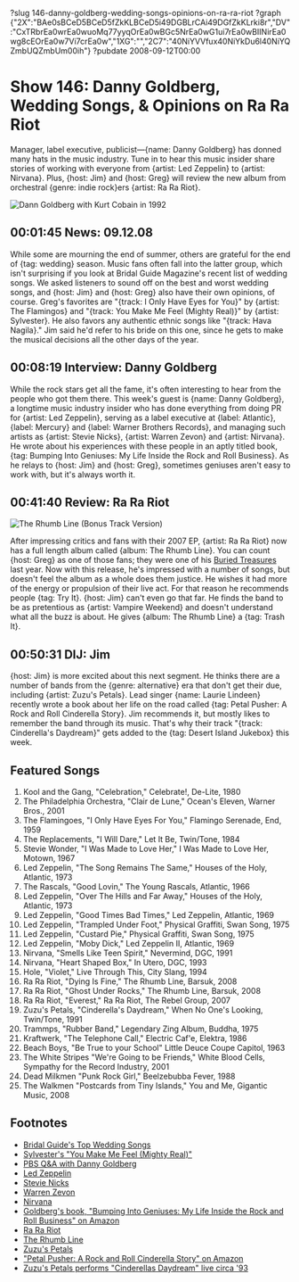 ?slug 146-danny-goldberg-wedding-songs-opinions-on-ra-ra-riot
?graph {"2X":"BAe0sBCeD5BCeD5fZkKLBCeD5i49DGBLrCAi49DGfZkKLrki8r","DV":"CxTRbrEa0wrEa0wuoMq77yyqOrEa0wBGc5NrEa0wG1ui7rEa0wBIINirEa0wg8cEOrEa0w7Vi7crEa0w","1XG":"","2C7":"40NiYVVfux40NiYkDu6l40NiYQZmbUQZmbUm00ih"}
?pubdate 2008-09-12T00:00

# Show 146: Danny Goldberg, Wedding Songs, & Opinions on Ra Ra Riot
Manager, label executive, publicist—{name: Danny Goldberg} has donned many hats in the music industry. Tune in to hear this music insider share stories of working with everyone from {artist: Led Zeppelin} to {artist: Nirvana}. Plus, {host: Jim} and {host: Greg} will review the new album from orchestral {genre: indie rock}ers {artist: Ra Ra Riot}.

![Dann Goldberg with Kurt Cobain in 1992](//static.soundopinions.org/images/2008/goldberg.jpg)

## 00:01:45 News: 09.12.08
While some are mourning the end of summer, others are grateful for the end of {tag: wedding} season. Music fans often fall into the latter group, which isn't surprising if you look at Bridal Guide Magazine's recent list of wedding songs. We asked listeners to sound off on the best and worst wedding songs, and {host: Jim} and {host: Greg} also have their own opinions, of course. Greg's favorites are "{track: I Only Have Eyes for You}" by {artist: The Flamingos} and "{track: You Make Me Feel (Mighty Real)}" by {artist: Sylvester}. He also favors any authentic ethnic songs like "{track: Hava Nagila}." Jim said he'd refer to his bride on this one, since he gets to make the musical decisions all the other days of the year.

## 00:08:19 Interview: Danny Goldberg
While the rock stars get all the fame, it's often interesting to hear from the people who got them there. This week's guest is {name: Danny Goldberg}, a longtime music industry insider who has done everything from doing PR for {artist: Led Zeppelin}, serving as a label executive at {label: Atlantic}, {label: Mercury} and {label: Warner Brothers Records}, and managing such artists as {artist: Stevie Nicks}, {artist: Warren Zevon} and {artist: Nirvana}. He wrote about his experiences with these people in an aptly titled book, {tag: Bumping Into Geniuses: My Life Inside the Rock and Roll Business}. As he relays to {host: Jim} and {host: Greg}, sometimes geniuses aren't easy to work with, but it's always worth it.

## 00:41:40 Review: Ra Ra Riot
![The Rhumb Line (Bonus Track Version)](//static.soundopinions.org/assets/146/1XG0.jpg "250419889/718611592")

After impressing critics and fans with their 2007 EP, {artist: Ra Ra Riot} now has a full length album called {album: The Rhumb Line}. You can count {host: Greg} as one of those fans; they were one of his [Buried Treasures](/show/87/) last year. Now with this release, he's impressed with a number of songs, but doesn't feel the album as a whole does them justice. He wishes it had more of the energy or propulsion of their live act. For that reason he recommends people {tag: Try It}. {host: Jim} can't even go that far. He finds the band to be as pretentious as {artist: Vampire Weekend} and doesn't understand what all the buzz is about. He gives {album: The Rhumb Line} a {tag: Trash It}.

## 00:50:31 DIJ: Jim
{host: Jim} is more excited about this next segment. He thinks there are a number of bands from the {genre: alternative} era that don't get their due, including {artist: Zuzu's Petals}. Lead singer {name: Laurie Lindeen} recently wrote a book about her life on the road called {tag: Petal Pusher: A Rock and Roll Cinderella Story}. Jim recommends it, but mostly likes to remember the band through its music. That's why their track "{track: Cinderella's Daydream}" gets added to the {tag: Desert Island Jukebox} this week.

## Featured Songs
1. Kool and the Gang, "Celebration," Celebrate!, De-Lite, 1980
2. The Philadelphia Orchestra, "Clair de Lune," Ocean's Eleven, Warner Bros., 2001
3. The Flamingoes, "I Only Have Eyes For You," Flamingo Serenade, End, 1959
4. The Replacements, "I Will Dare," Let It Be, Twin/Tone, 1984
5. Stevie Wonder, "I Was Made to Love Her," I Was Made to Love Her, Motown, 1967
6. Led Zeppelin, "The Song Remains The Same," Houses of the Holy, Atlantic, 1973
7. The Rascals, "Good Lovin," The Young Rascals, Atlantic, 1966
8. Led Zeppelin, "Over The Hills and Far Away," Houses of the Holy, Atlantic, 1973
9. Led Zeppelin, "Good Times Bad Times," Led Zeppelin, Atlantic, 1969
10. Led Zeppelin, "Trampled Under Foot," Physical Graffiti, Swan Song, 1975
11. Led Zeppelin, "Custard Pie," Physical Graffiti, Swan Song, 1975
12. Led Zeppelin, "Moby Dick," Led Zeppelin II, Atlantic, 1969
13. Nirvana, "Smells Like Teen Spirit," Nevermind, DGC, 1991
14. Nirvana, "Heart Shaped Box," In Utero, DGC, 1993
15. Hole, "Violet," Live Through This, City Slang, 1994
16. Ra Ra Riot, "Dying Is Fine," The Rhumb Line, Barsuk, 2008
17. Ra Ra Riot, "Ghost Under Rocks," The Rhumb Line, Barsuk, 2008
18. Ra Ra Riot, "Everest," Ra Ra Riot, The Rebel Group, 2007
19. Zuzu's Petals, "Cinderella's Daydream," When No One's Looking, Twin/Tone, 1991
20. Trammps, "Rubber Band," Legendary Zing Album, Buddha, 1975
21. Kraftwerk, "The Telephone Call," Electric Caf'e, Elektra, 1986
22. Beach Boys, "Be True to your School" Little Deuce Coupe Capitol, 1963
23. The White Stripes "We're Going to be Friends," White Blood Cells, Sympathy for the Record Industry, 2001
24. Dead Milkmen "Punk Rock Girl," Beelzebubba Fever, 1988
25. The Walkmen "Postcards from Tiny Islands," You and Me, Gigantic Music, 2008

## Footnotes
- [Bridal Guide's Top Wedding Songs](http://bridalguide.com/planning/wedding-reception/top-90-wedding-songs)
- [Sylvester's "You Make Me Feel (Mighty Real)"](http://www.youtube.com/watch?v=oG2ixYJ79iE)
- [PBS Q&A with Danny Goldberg](http://www.pbs.org/wgbh/pages/frontline/shows/music/interviews/goldberg.html)
- [Led Zeppelin](http://www.ledzeppelin.com/)
- [Stevie Nicks](http://stevienicksofficial.com/)
- [Warren Zevon](http://www.warrenzevon.com/)
- [Nirvana](http://www.allmusic.com/cg/amg.dll?p=amg&sql=11:hifexqr5ld6e)
- [Goldberg's book, "Bumping Into Geniuses: My Life Inside the Rock and Roll Business" on Amazon](http://www.amazon.com/Bumping-Into-Geniuses-Inside-Business/dp/1592403700)
- [Ra Ra Riot](http://www.rarariot.com/)
- [The Rhumb Line](http://www.metacritic.com/music/artists/rarariot/rhumbline?q=the%20rhumb%20line)
- [Zuzu's Petals](http://www.twintone.com/zuzu.html)
- ["Petal Pusher: A Rock and Roll Cinderella Story" on Amazon](http://www.amazon.com/Petal-Pusher-Rock-Cinderella-Story/dp/0743292324)
- [Zuzu's Petals performs "Cinderellas Daydream" live circa '93](http://laurielindeen.blogspot.com/2008/05/zuzus-petals-cinderellas-daydream-video.html)
